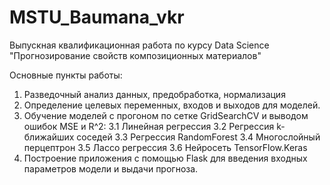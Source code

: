 # MSTU_Baumana_vkr
Выпускная квалификационная работа по курсу Data Science "Прогнозирование свойств композиционных материалов"

Основные пункты работы:
1. Разведочный анализ данных, предобработка, нормализация
2. Определение целевых переменных, входов и выходов для моделей.
3. Обучение моделей с прогоном по сетке GridSearchCV и выводом ошибок MSE и R^2:
    3.1 Линейная регрессия
    3.2 Регрессия k-ближайших соседей
    3.3 Регрессия RandomForest
    3.4 Многослойный перцептрон 
    3.5 Лассо регрессия
    3.6 Нейросеть TensorFlow.Keras
4. Построение приложения с помощью Flask для введения входных параметров модели и выдачи прогноза. 
